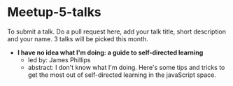 # Meetup-5-talks

To submit a talk. Do a pull request here, add your talk title, short description and your name. 3 talks will be picked this month.

- __I have no idea what I'm doing: a guide to self-directed learning__
  - led by: James Phillips
  - abstract: I don't know what I'm doing. Here's some tips and tricks to get the most out of self-directed learning in the javaScript space. 

